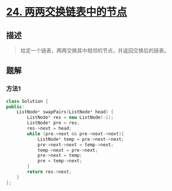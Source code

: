 # [24. 两两交换链表中的节点](https://leetcode-cn.com/problems/swap-nodes-in-pairs/)

## 描述

> 给定一个链表，两两交换其中相邻的节点，并返回交换后的链表。

## 题解

### 方法1

```c++
class Solution {
public:
    ListNode* swapPairs(ListNode* head) {
        ListNode* res = new ListNode(-1);
        ListNode* pre = res;
        res->next = head;
        while (pre->next && pre->next->next){
            ListNode* temp = pre->next->next;
            pre->next->next = temp->next;
            temp->next = pre->next;
            pre->next = temp;
            pre = temp->next;
        }
        return res->next;
    }
};
```
